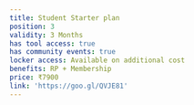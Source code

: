 ```yaml
---
title: Student Starter plan
position: 3
validity: 3 Months
has tool access: true
has community events: true
locker access: Available on additional cost
benefits: RP + Membership
price: ₹7900
link: 'https://goo.gl/QVJE81'
---
```


